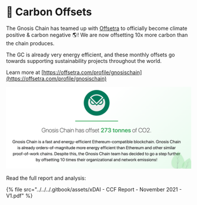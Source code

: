# 🌳 Carbon Offsets

The Gnosis Chain has teamed up with [Offsetra](https://offsetra.com) to officially become climate positive & carbon negative 🌎! We are now offsetting 10x more carbon than the chain produces.

The GC is already very energy efficient, and these monthly offsets go towards supporting sustainability projects throughout the world.

Learn more at [https://offsetra.com/profile/gnosischain](https://offsetra.com/profile/gnosischain)

![](../../../.gitbook/assets/GC-offsets.png)

Read the full report and analysis:

{% file src="../../../.gitbook/assets/xDAI - CCF Report - November 2021 - V1.pdf" %}
